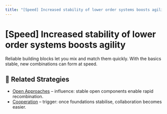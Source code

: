 ```yaml
---
title: "[Speed] Increased stability of lower order systems boosts agility"
---
```


# [Speed] Increased stability of lower order systems boosts agility

Reliable building blocks let you mix and match them quickly. With the basics stable, new combinations can form at speed.

## 🔀 Related Strategies

- [Open Approaches](/strategies/accelerators/open-approaches) – influence: stable open components enable rapid recombination.
- [Cooperation](/strategies/accelerators/cooperation) – trigger: once foundations stabilise, collaboration becomes easier.

